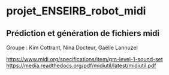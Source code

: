 # projet_ENSEIRB_robot_midi

## Prédiction et génération de fichiers midi

Groupe : Kim Cottrant, Nina Docteur, Gaëlle Lannuzel

https://www.midi.org/specifications/item/gm-level-1-sound-set
https://media.readthedocs.org/pdf/midiutil/latest/midiutil.pdf
